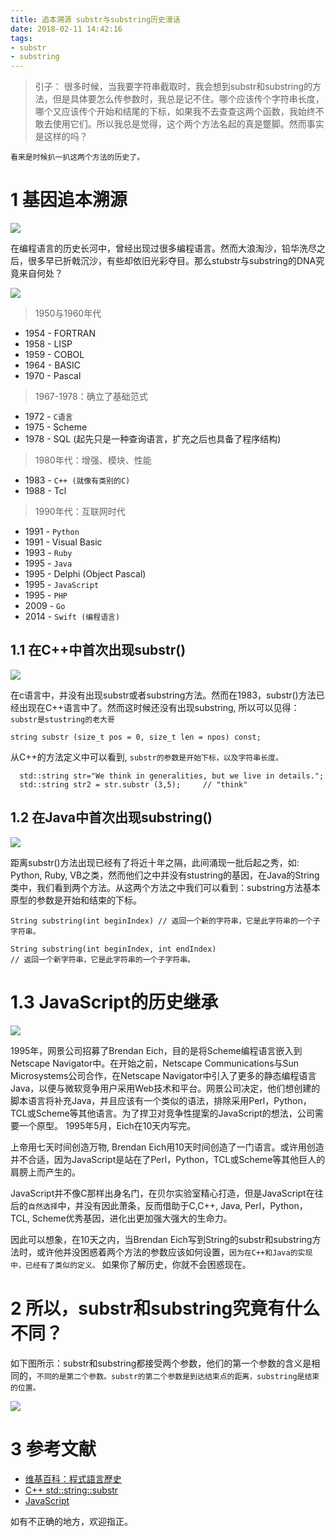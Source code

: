 ```yaml
---
title: 追本溯源 substr与substring历史漫话
date: 2018-02-11 14:42:16
tags:
- substr
- substring
---
```


> 引子： 很多时候，当我要字符串截取时，我会想到substr和substring的方法，但是具体要怎么传参数时，我总是记不住。哪个应该传个字符串长度，哪个又应该传个开始和结尾的下标，如果我不去查查这两个函数，我始终不敢去使用它们。所以我总是觉得，这个两个方法名起的真是蹩脚。然而事实是这样的吗？

`看来是时候扒一扒这两个方法的历史了。`

# 1 基因追本溯源
![](/images/20180211144257_1GqbRg_Screenshot.jpeg)

在编程语言的历史长河中，曾经出现过很多编程语言。然而大浪淘沙，铅华洗尽之后，很多早已折戟沉沙，有些却依旧光彩夺目。那么stubstr与substring的DNA究竟来自何处？

![](/images/20180211144314_cxhcdA_Screenshot.jpeg)

> 1950与1960年代

- 1954 - FORTRAN
- 1958 - LISP
- 1959 - COBOL
- 1964 - BASIC
- 1970 - Pascal

> 1967-1978：确立了基础范式

- 1972 - `C语言`
- 1975 - Scheme
- 1978 - SQL (起先只是一种查询语言，扩充之后也具备了程序结构)

> 1980年代：增强、模块、性能

- 1983 - `C++ (就像有类别的C)`
- 1988 - Tcl

> 1990年代：互联网时代

- 1991 - `Python`
- 1991 - Visual Basic
- 1993 - `Ruby`
- 1995 - `Java`
- 1995 - Delphi (Object Pascal)
- 1995 - `JavaScript`
- 1995 - `PHP`
- 2009 - `Go`
- 2014 - `Swift (编程语言)`

## 1.1 在C++中首次出现substr()

![](/images/20180211144327_EtfLjV_Screenshot.jpeg)


在c语言中，并没有出现substr或者substring方法。然而在1983，substr()方法已经出现在C++语言中了。然而这时候还没有出现substring, 所以可以见得：`substr是stustring的老大哥`

```
string substr (size_t pos = 0, size_t len = npos) const;
```

从C++的方法定义中可以看到, `substr的参数是开始下标，以及字符串长度。`

```
  std::string str="We think in generalities, but we live in details.";
  std::string str2 = str.substr (3,5);     // "think"
```

## 1.2 在Java中首次出现substring()
![](/images/20180211144338_id4nE2_Screenshot.jpeg)


距离substr()方法出现已经有了将近十年之隔，此间涌现一批后起之秀，如: Python, Ruby, VB之类，然而他们之中并没有stustring的基因，在Java的String类中，我们看到两个方法。从这两个方法之中我们可以看到：substring方法基本原型的参数是开始和结束的下标。

```
String substring(int beginIndex) // 返回一个新的字符串，它是此字符串的一个子字符串。

String substring(int beginIndex, int endIndex)
// 返回一个新字符串，它是此字符串的一个子字符串。
```

# 1.3 JavaScript的历史继承
![](http://www.jstips.co/assets/images/jstips-animation.gif)


>  
1995年，网景公司招募了Brendan Eich，目的是将Scheme编程语言嵌入到Netscape Navigator中。在开始之前，Netscape Communications与Sun Microsystems公司合作，在Netscape Navigator中引入了更多的静态编程语言Java，以便与微软竞争用户采用Web技术和平台。网景公司决定，他们想创建的脚本语言将补充Java，并且应该有一个类似的语法，排除采用Perl，Python，TCL或Scheme等其他语言。为了捍卫对竞争性提案的JavaScript的想法，公司需要一个原型。 1995年5月，Eich在10天内写完。

上帝用七天时间创造万物, Brendan Eich用10天时间创造了一门语言。或许用创造并不合适，因为JavaScript是站在了Perl，Python，TCL或Scheme等其他巨人的肩膀上而产生的。

JavaScript并不像C那样出身名门，在贝尔实验室精心打造，但是JavaScript在往后的`自然选择`中，并没有因此萧条，反而借助于C,C++, Java, Perl，Python，TCL, Scheme优秀基因，进化出更加强大强大的生命力。

因此可以想象，在10天之内，当Brendan Eich写到String的substr和substring方法时，或许他并没困惑着两个方法的参数应该如何设置，`因为在C++和Java的实现中，已经有了类似的定义。` 如果你了解历史，你就不会困惑现在。

# 2 所以，substr和substring究竟有什么不同？

如下图所示：substr和substring都接受两个参数，他们的第一个参数的含义是相同的，`不同的是第二个参数。substr的第二个参数是到达结束点的距离，substring是结束的位置。`

![](/images/20180211144352_POhgos_Screenshot.jpeg)


# 3 参考文献
- [维基百科：程式語言歷史](https://zh.wikipedia.org/wiki/%E7%A8%8B%E5%BC%8F%E8%AA%9E%E8%A8%80%E6%AD%B7%E5%8F%B2)
- [C++ std::string::substr](http://www.cplusplus.com/reference/string/string/substr/)
- [JavaScript](https://en.wikipedia.org/wiki/JavaScript)

如有不正确的地方，欢迎指正。




